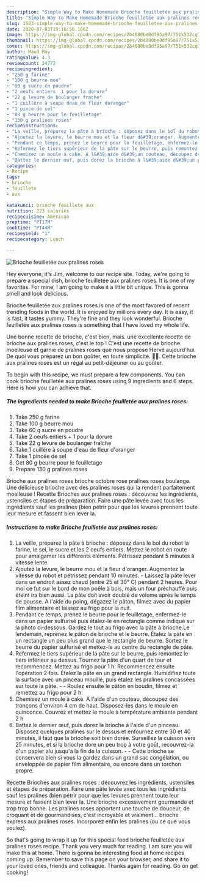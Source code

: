 ```yaml
---
description: "Simple Way to Make Homemade Brioche feuilletée aux pralines roses"
title: "Simple Way to Make Homemade Brioche feuilletée aux pralines roses"
slug: 1503-simple-way-to-make-homemade-brioche-feuilletee-aux-pralines-roses
date: 2020-07-03T19:16:56.166Z
image: https://img-global.cpcdn.com/recipes/2b4080be0df95a97/751x532cq70/brioche-feuilletee-aux-pralines-roses-photo-principale-de-la-recette.jpg
thumbnail: https://img-global.cpcdn.com/recipes/2b4080be0df95a97/751x532cq70/brioche-feuilletee-aux-pralines-roses-photo-principale-de-la-recette.jpg
cover: https://img-global.cpcdn.com/recipes/2b4080be0df95a97/751x532cq70/brioche-feuilletee-aux-pralines-roses-photo-principale-de-la-recette.jpg
author: Maud May
ratingvalue: 4.3
reviewcount: 34772
recipeingredient:
- "250 g farine"
- "100 g beurre mou"
- "60 g sucre en poudre"
- "2 oeufs entiers  1 pour la dorure"
- "22 g levure de boulanger frache"
- "1 cuillère à soupe deau de fleur doranger"
- "1 pince de sel"
- "80 g beurre pour le feuilletage"
- "130 g pralines roses"
recipeinstructions:
- "La veille, préparez la pâte à brioche : déposez dans le bol du robot la farine, le sel, le sucre et les 2 oeufs entiers. Mettez le robot en route pour amalgamer les différents éléments. Pétrissez pendant 5 minutes à vitesse lente."
- "Ajoutez la levure, le beurre mou et la fleur d&#39;oranger. Augmentez la vitesse du robot et pétrissez pendant 10 minutes. Laissez la pâte lever dans un endroit assez chaud (entre 25 et 30° C) pendant 2 heures. Pour moi ce fut sur le bord de mon poêle à bois, mais un four préchauffé puis éteint ira bien aussi. La pâte doit avoir doublé de volume après le temps de pousse. A l&#39;aide du poing, dégazez le pâton, filmez avec du papier film alimentaire et laissez au frigo pour la nuit."
- "Pendant ce temps, prenez le beurre pour le feuilletage, enfermez-le dans un papier sulfurisé puis étalez-le en rectangle comme indiqué sur la photo ci-dessous. Gardez le tout au frigo avec la pâte à brioche.Le lendemain, reprenez le pâton de brioche et le beurre. Étalez la pâte en un rectangle un peu plus grand que le rectangle de beurre. Sortez le beurre du papier sulfurisé et mettez-le au centre du rectangle de pâte."
- "Refermez le tiers supérieur de la pâte sur le beurre, puis remontez le tiers inférieur au dessus. Tournez la pâte d&#39;un quart de tour et recommencez. Mettez au frigo pour 1 h. Recommencez ensuite l&#39;opération 2 fois. Étalez la pâte en un grand rectangle. Humidifiez toute la surface avec un pinceau mouillé, puis étalez les pralines concassées sur toute la pâte.  Roulez ensuite le pâton en boudin, filmez et remettez au frigo pour 2 h."
- "Chemisez un moule à cake. A l&#39;aide d&#39;un couteau, découpez des tronçons d&#39;environ 4 cm de haut. Disposez-les dans le moule en quinconce. Couvrez et mettez le moule à température ambiante pendant 2 h"
- "Battez le dernier œuf, puis dorez la brioche à l&#39;aide d&#39;un pinceau. Disposez quelques pralines sur le dessus et enfournez entre 30 et 40 minutes, il faut que la brioche soit bien dorée. Surveillez la cuisson vers 25 minutes, et si la brioche dore un peu trop à votre goût, recouvrez-la d&#39;un papier alu jusqu&#39;à la fin de la cuisson.  Cette brioche se conservera bien si vous la gardez dans un grand sac congélation, ou enveloppée de papier film alimentaire, ou encore dans un torchon propre."
categories:
- Recipe
tags:
- brioche
- feuillete
- aux

katakunci: brioche feuillete aux 
nutrition: 223 calories
recipecuisine: American
preptime: "PT17M"
cooktime: "PT44M"
recipeyield: "1"
recipecategory: Lunch

---
```



![Brioche feuilletée aux pralines roses](https://img-global.cpcdn.com/recipes/2b4080be0df95a97/751x532cq70/brioche-feuilletee-aux-pralines-roses-photo-principale-de-la-recette.jpg)

Hey everyone, it's Jim, welcome to our recipe site. Today, we're going to prepare a special dish, brioche feuilletée aux pralines roses. It is one of my favorites. For mine, I am going to make it a little bit unique. This is gonna smell and look delicious.

Brioche feuilletée aux pralines roses is one of the most favored of recent trending foods in the world. It is enjoyed by millions every day. It is easy, it is fast, it tastes yummy. They're fine and they look wonderful. Brioche feuilletée aux pralines roses is something that I have loved my whole life.

Une bonne recette de brioche, c&#39;est bien, mais. une excellente recette de brioche aux pralines roses, c&#39;est le top ! C&#39;est une recette de brioche moelleuse et garnie de pralines roses que nous propose Hervé aujourd&#39;hui. De quoi vous préparez un bon goûter, en toute simplicité. 🍞😋. Cette brioche aux pralines roses est un régal au petit-déjeuner ou au goûter.


To begin with this recipe, we must prepare a few components. You can cook brioche feuilletée aux pralines roses using 9 ingredients and 6 steps. Here is how you can achieve that.

<!--inarticleads1-->

##### The ingredients needed to make Brioche feuilletée aux pralines roses:

1. Take 250 g farine
1. Take 100 g beurre mou
1. Take 60 g sucre en poudre
1. Take 2 oeufs entiers + 1 pour la dorure
1. Take 22 g levure de boulanger fraîche
1. Take 1 cuillère à soupe d&#39;eau de fleur d&#39;oranger
1. Take 1 pincée de sel
1. Get 80 g beurre pour le feuilletage
1. Prepare 130 g pralines roses


Brioche aux pralines roses brioche octobre rose pralines roses boulange. Une délicieuse brioche avec des pralines roses qui la rendent parfaitement moelleuse ! Recette Brioches aux pralines roses : découvrez les ingrédients, ustensiles et étapes de préparation. Faire une pâte levée avec tous les ingrédients sauf les pralines (bien pétrir pour que les levures prennent toute leur mesure et fassent bien lever la. 

<!--inarticleads2-->

##### Instructions to make Brioche feuilletée aux pralines roses:

1. La veille, préparez la pâte à brioche : déposez dans le bol du robot la farine, le sel, le sucre et les 2 oeufs entiers. Mettez le robot en route pour amalgamer les différents éléments. Pétrissez pendant 5 minutes à vitesse lente.
1. Ajoutez la levure, le beurre mou et la fleur d&#39;oranger. Augmentez la vitesse du robot et pétrissez pendant 10 minutes. - Laissez la pâte lever dans un endroit assez chaud (entre 25 et 30° C) pendant 2 heures. Pour moi ce fut sur le bord de mon poêle à bois, mais un four préchauffé puis éteint ira bien aussi. La pâte doit avoir doublé de volume après le temps de pousse. A l&#39;aide du poing, dégazez le pâton, filmez avec du papier film alimentaire et laissez au frigo pour la nuit.
1. Pendant ce temps, prenez le beurre pour le feuilletage, enfermez-le dans un papier sulfurisé puis étalez-le en rectangle comme indiqué sur la photo ci-dessous. Gardez le tout au frigo avec la pâte à brioche.Le lendemain, reprenez le pâton de brioche et le beurre. Étalez la pâte en un rectangle un peu plus grand que le rectangle de beurre. Sortez le beurre du papier sulfurisé et mettez-le au centre du rectangle de pâte.
1. Refermez le tiers supérieur de la pâte sur le beurre, puis remontez le tiers inférieur au dessus. Tournez la pâte d&#39;un quart de tour et recommencez. Mettez au frigo pour 1 h. Recommencez ensuite l&#39;opération 2 fois. Étalez la pâte en un grand rectangle. Humidifiez toute la surface avec un pinceau mouillé, puis étalez les pralines concassées sur toute la pâte. -  - Roulez ensuite le pâton en boudin, filmez et remettez au frigo pour 2 h.
1. Chemisez un moule à cake. A l&#39;aide d&#39;un couteau, découpez des tronçons d&#39;environ 4 cm de haut. Disposez-les dans le moule en quinconce. Couvrez et mettez le moule à température ambiante pendant 2 h
1. Battez le dernier œuf, puis dorez la brioche à l&#39;aide d&#39;un pinceau. Disposez quelques pralines sur le dessus et enfournez entre 30 et 40 minutes, il faut que la brioche soit bien dorée. Surveillez la cuisson vers 25 minutes, et si la brioche dore un peu trop à votre goût, recouvrez-la d&#39;un papier alu jusqu&#39;à la fin de la cuisson. -  - Cette brioche se conservera bien si vous la gardez dans un grand sac congélation, ou enveloppée de papier film alimentaire, ou encore dans un torchon propre.


Recette Brioches aux pralines roses : découvrez les ingrédients, ustensiles et étapes de préparation. Faire une pâte levée avec tous les ingrédients sauf les pralines (bien pétrir pour que les levures prennent toute leur mesure et fassent bien lever la. Une brioche excessivement gourmande et trop trop bonne. Les pralines roses apportent une touche de douceur, de croquant et de gourmandises, c&#39;est incroyable et vraiment… brioche express aux pralines roses. Incorporez enfin les pralines (ou ce que vous voulez). 

So that's going to wrap it up for this special food brioche feuilletée aux pralines roses recipe. Thank you very much for reading. I am sure you will make this at home. There is gonna be interesting food at home recipes coming up. Remember to save this page on your browser, and share it to your loved ones, friends and colleague. Thanks again for reading. Go on get cooking!
